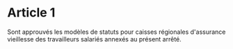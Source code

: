 # Article 1

Sont approuvés les modèles de statuts pour caisses régionales d'assurance vieillesse des travailleurs salariés annexés au présent arrêté.
